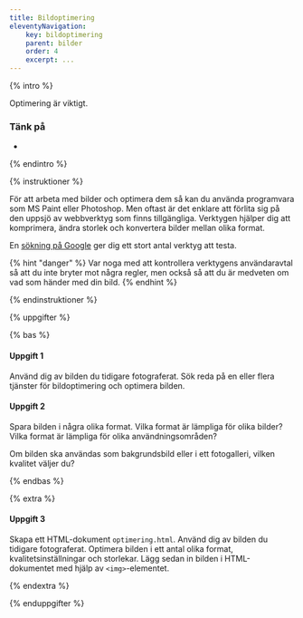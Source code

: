 ```yaml
---
title: Bildoptimering
eleventyNavigation:
    key: bildoptimering
    parent: bilder
    order: 4
    excerpt: ...
---
```


{% intro %}

Optimering är viktigt.

### Tänk på

- 

{% endintro %}

{% instruktioner %}

För att arbeta med bilder och optimera dem så kan du använda programvara som MS Paint eller Photoshop. Men oftast är det enklare att förlita sig på den uppsjö av webbverktyg som finns tillgängliga. Verktygen hjälper dig att komprimera, ändra storlek och konvertera bilder mellan olika format.

En [sökning på Google](https://www.google.com/search?q=image+optimizer) ger dig ett stort antal verktyg att testa.

{% hint "danger" %}
Var noga med att kontrollera verktygens användaravtal så att du inte bryter mot några regler, men också så att du är medveten om vad som händer med din bild.
{% endhint %}

{% endinstruktioner %}

{% uppgifter %}

{% bas %}

#### Uppgift 1

Använd dig av bilden du tidigare fotograferat. Sök reda på en eller flera tjänster för bildoptimering och optimera bilden.

#### Uppgift 2

Spara bilden i några olika format. Vilka format är lämpliga för olika bilder? Vilka format är lämpliga för olika användningsområden?

Om bilden ska användas som bakgrundsbild eller i ett fotogalleri, vilken kvalitet väljer du?

{% endbas %}

{% extra %}

#### Uppgift 3

Skapa ett HTML-dokument ```optimering.html```.
Använd dig av bilden du tidigare fotograferat. Optimera bilden i ett antal olika format, kvalitetsinställningar och storlekar. Lägg sedan in bilden i HTML-dokumentet med hjälp av ```<img>```-elementet.

{% endextra %}

{% enduppgifter %}


